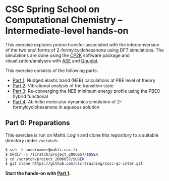 # CSC Spring School on Computational Chemistry – Intermediate-level hands-on

This exercise explores proton transfer associated with the interconversion of
the two enol forms of 2-formylcyclohexanone using DFT simulations. The
simulations are done using the [CP2K](https://www.cp2k.org/) software package
and visualization/analyses with [ASE](https://wiki.fysik.dtu.dk/ase/index.html)
and [Gnuplot](http://www.gnuplot.info/).

This exercise consists of the following parts:

* [Part 1](neb/README.md): Nudged elastic band (NEB) calculations at PBE level
  of theory
* [Part 2](vib/README.md): Vibrational analysis of the transition state
* [Part 3](hybrid/README.md): Re-converging the NEB minimum energy profile
  using the PBE0 hybrid functional
* [Part 4](aimd/README.md): *Ab initio* molecular dynamics simulation of
  2-formylcyclohexanone in aqueous solution

## Part 0: Preparations

This exercise is run on Mahti. Login and clone this repository to a suitable
directory under `/scratch`:

```bash
$ ssh -X <username>@mahti.csc.fi
$ mkdir -p /scratch/project_2006657/$USER
$ cd /scratch/project_2006657/$USER
$ git clone https://github.com/csc-training/sscc-qc-inter.git
```

**Start the hands-on with [Part 1](neb/README.md).**
